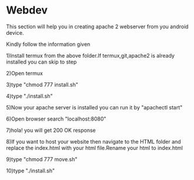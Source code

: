 # Webdev
This section will help you in creating apache 2 webserver from you android device.

Kindly follow the information given 

1)Install termux from the above folder.If termux,git,apache2 is already installed you can skip to step

2)Open termux

3)type "chmod 777 install.sh" 

4)type "./install.sh"

5)Now your apache server is installed you can run it by "apachectl start"

6)Open browser search "localhost:8080"

7)hola! you will get 200 OK response

8)If you want to host your website then navigate to the HTML folder and replace the index.html with your html file.Rename your html to index.html 

9)type "chmod 777 move.sh"

10)type "./install.sh"


